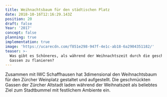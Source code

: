 ```yaml
---
title: Weihnachtsbaum für den städtischen Platz
date: 2018-10-16T12:16:29.143Z
position: 20
draft: false
Year: '2017'
concept: false
planning: true
implementation: true
image: 'https://ucarecdn.com/f851e298-947f-4e1c-ab18-6a2904351182/'
teaser: >-
  Was gibt es Schöneres, als während der Weihnachtszeit durch die geschmückten
  Gassen zu flanieren?
---
```

Zusammen mit IWC Schaffhausen hat 3dimensional den Weihnachtsbaum für den Zürcher Weinplatz gestaltet und aufgestellt. Die geschmückten Gassen der Zürcher Altstadt laden während der Weihnatszeit als beliebtes Ziel zum Stadtbummel mit festlichem Ambiente ein.
